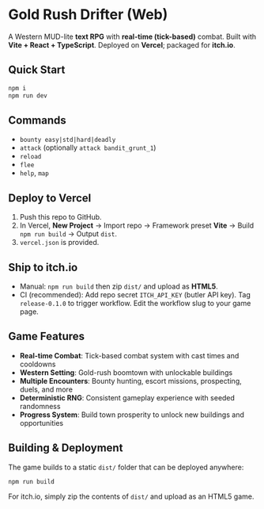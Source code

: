 # Gold Rush Drifter (Web)
A Western MUD-lite **text RPG** with **real-time (tick-based)** combat. Built with **Vite + React + TypeScript**. Deployed on **Vercel**; packaged for **itch.io**.

## Quick Start
```bash
npm i
npm run dev
```

## Commands

* `bounty easy|std|hard|deadly`
* `attack` (optionally `attack bandit_grunt_1`)
* `reload`
* `flee`
* `help`, `map`

## Deploy to Vercel

1. Push this repo to GitHub.
2. In Vercel, **New Project** → Import repo → Framework preset **Vite** → Build `npm run build` → Output `dist`.
3. `vercel.json` is provided.

## Ship to itch.io

* Manual: `npm run build` then zip `dist/` and upload as **HTML5**.
* CI (recommended): Add repo secret `ITCH_API_KEY` (butler API key). Tag `release-0.1.0` to trigger workflow. Edit the workflow slug to your game page.

## Game Features

- **Real-time Combat**: Tick-based combat system with cast times and cooldowns
- **Western Setting**: Gold-rush boomtown with unlockable buildings
- **Multiple Encounters**: Bounty hunting, escort missions, prospecting, duels, and more
- **Deterministic RNG**: Consistent gameplay experience with seeded randomness
- **Progress System**: Build town prosperity to unlock new buildings and opportunities

## Building & Deployment

The game builds to a static `dist/` folder that can be deployed anywhere:

```bash
npm run build
```

For itch.io, simply zip the contents of `dist/` and upload as an HTML5 game.